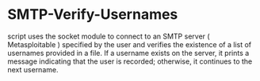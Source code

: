 # SMTP-Verify-Usernames
 script uses the socket module to connect to an SMTP server ( Metasploitable ) specified by the user and verifies the existence of a list of usernames provided in a file. If a username exists on the server, it prints a message indicating that the user is recorded; otherwise, it continues to the next username.
